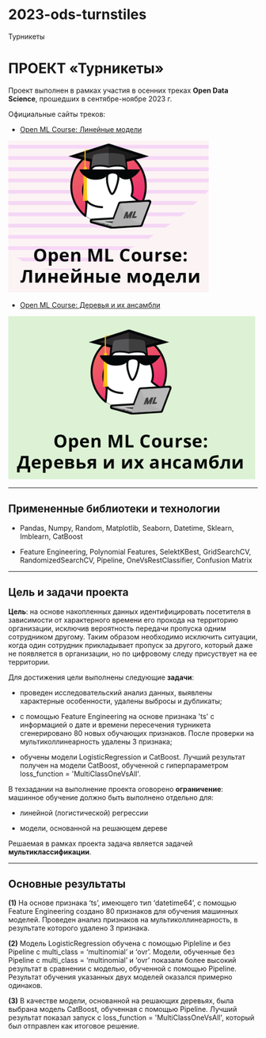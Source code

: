 # 2023-ods-turnstiles
Турникеты

# **ПРОЕКТ «Турникеты»**

Проект выполнен в рамках участия в осенних треках **Open Data Science**, прошедших в сентябре-ноябре 2023 г.

Официальные сайты треков:

 * [Open ML Course: Линейные модели](https://ods.ai/tracks/linear-models-autumn23 'Программа трека')

![](https://github.com/egorumaev/2023-ods-turnstiles/blob/main/Open%20ML%20%D0%9A%D1%83%D1%80%D1%81%20%D0%9B%D0%B8%D0%BD%D0%B5%D0%B9%D0%BD%D1%8B%D0%B5%20%D0%BC%D0%BE%D0%B4%D0%B5%D0%BB%D0%B8.PNG)

* [Open ML Course: Деревья и их ансамбли](https://ods.ai/tracks/trees-autumn23 'Программа трека')

![](https://github.com/egorumaev/2023-ods-turnstiles/blob/main/Open%20ML%20%D0%9A%D1%83%D1%80%D1%81%20%D0%94%D0%B5%D1%80%D0%B5%D0%B2%D1%8C%D1%8F%20%D0%B8%20%D0%B8%D1%85%20%D0%B0%D0%BD%D1%81%D0%B0%D0%BC%D0%B1%D0%BB%D0%B8.PNG)

---

## **Примененные библиотеки и технологии**

* Pandas, Numpy, Random, Matplotlib, Seaborn, Datetime, Sklearn, Imblearn, CatBoost

* Feature Engineering, Polynomial Features, SelektKBest, GridSearchCV, RandomizedSearchCV, Pipeline, OneVsRestClassifier, Confusion Matrix

---

## **Цель и задачи проекта**

**Цель**: на основе накопленных данных идентифицировать посетителя в зависимости от характерного времени его прохода на территорию организации, исключив вероятность передачи пропуска одним сотрудником другому. Таким образом необходимо исключить ситуации, когда один сотрудник прикладывает пропуск за другого, который даже не появляется в организации, но по цифровому следу присуствует на ее территории.

Для достижения цели выполнены следующие **задачи**:

* проведен исследовательский анализ данных, выявлены характерные особенности, удалены выбросы и дубликаты;

* с помощью Feature Engineering на основе признака 'ts' с информацией о дате и времени пересечения турникета сгенерировано 80 новых обучающих признаков. После проверки на мультиколлинеарность удалены 3 признака;

* обучены модели LogisticRegression и CatBoost. Лучший результат получен на модели CatBoost, обученной с гиперпараметром loss_function = 'MultiClassOneVsAll'.

В техзадании на выполнение проекта оговорено **ограничение**: машинное обучение должно быть выполнено отдельно для:

- линейной (логистической) регрессии

- модели, основанной на решающем дереве

Решаемая в рамках проекта задача является задачей **мультиклассификации**.

---

## **Основные результаты**

**(1)** На основе признака ‘ts’, имеющего тип ‘datetime64’, с помощью Feature Engineering создано 80 признаков для обучения машинных моделей. Проведен анализ признаков на мультиколлинеарность, в результате которого удалено 3 признака.

**(2)** Модель LogisticRegression обучена с помощью Pipleline и без Pipeline c multi_class = ‘multinomial’ и ‘ovr’. Модели, обученные без Pipeline с multi_class = ‘multinomial’ и ‘ovr’ показали более высокий результат в сравнении с моделью, обученной с помощью Pipeline. Результат обучения указанных двух моделей оказался примерно одинаков.

**(3)** В качестве модели, основанной на решающих деревьях, была выбрана модель CatBoost, обученная с помощью Pipeline. Лучший результат показал запуск с loss_function = 'MultiClassOneVsAll', который был отправлен как итоговое решение.
